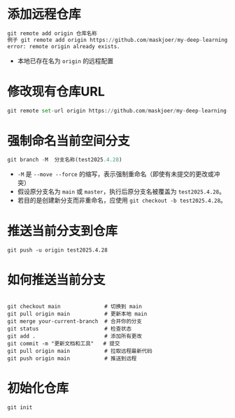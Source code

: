 # 添加远程仓库

```python
git remote add origin 仓库名称
例子 git remote add origin https://github.com/maskjoer/my-deep-learning-notes.git
error: remote origin already exists.
```

- 本地已存在名为 `origin` 的远程配置

# 修改现有仓库URL

```python
git remote set-url origin https://github.com/maskjoer/my-deep-learning-notes.git
```

# 强制命名当前空间分支

```python
git branch -M  分支名称(test2025.4.28)
```

* `-M` 是 `--move --force` 的缩写，表示强制重命名（即使有未提交的更改或冲突）
* 假设原分支名为 `main` 或 `master`，执行后原分支名被覆盖为 `test2025.4.28`。
* 若目的是创建新分支而非重命名，应使用 `git checkout -b test2025.4.28`。

# 推送当前分支到仓库

```
git push -u origin test2025.4.28
```

# 如何推送当前分支

```

git checkout main              # 切换到 main
git pull origin main           # 更新本地 main
git merge your-current-branch  # 合并你的分支
git status                     # 检查状态
git add .                      # 添加所有更改
git commit -m "更新文档和工具"   # 提交
git pull origin main           # 拉取远程最新代码
git push origin main           # 推送到远程

```

# 初始化仓库

```
git init
```
